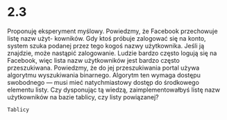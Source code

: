 # 2.3

Proponuję eksperyment myślowy. Powiedzmy, że Facebook przechowuje listę nazw użyt-
kowników. Gdy ktoś próbuje zalogować się na konto, system szuka podanej przez tego kogoś
nazwy użytkownika. Jeśli ją znajdzie, może nastąpić zalogowanie. Ludzie bardzo często
logują się na Facebook, więc lista nazw użytkowników jest bardzo często przeszukiwana.
Powiedzmy, że do jej przeszukiwania portal używa algorytmu wyszukiwania binarnego.
Algorytm ten wymaga dostępu swobodnego — musi mieć natychmiastowy dostęp do
środkowego elementu listy. Czy dysponując tą wiedzą, zaimplementowałbyś listę nazw
użytkowników na bazie tablicy, czy listy powiązanej?

```text
Tablicy
```
